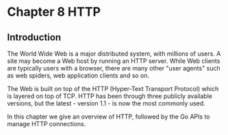 # Chapter 8 HTTP

## Introduction

The World Wide Web is a major distributed system, with millions of users. A site may become a Web host by running an HTTP server. While Web clients are typically users with a browser, there are many other "user agents" such as web spiders, web application clients and so on.

The Web is built on top of the HTTP (Hyper-Text Transport Protocol) which is layered on top of TCP. HTTP has been through three publicly available versions, but the latest - version 1.1 - is now the most commonly used.

In this chapter we give an overview of HTTP, followed by the Go APIs to manage HTTP connections.